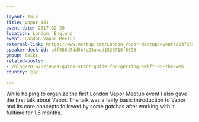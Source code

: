 ```yaml
---

layout: talk
title: Vapor 101
event-date: 2017-02-20
location: London, England
event: London Vapor Meetup
external-link: https://www.meetup.com/London-Vapor-Meetup/events/237336585/
speaker-deck-id: aff980d7dd5b4b23a4cd1520718f0093
group: talks
related-posts:
- /blog/2016/02/06/a-quick-start-guide-for-getting-swift-on-the-web
country: 🇬🇧

---
```


While helping to organize the first London Vapor Meetup event I also gave the first talk about Vapor.
The talk was a fairly basic introduction to Vapor and its core concepts followed by some gotchas after working with it fulltime for 1,5 months.
